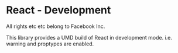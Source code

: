 # React - Development

All rights etc etc belong to Facebook Inc.

This library provides a UMD build of React in development mode. i.e. warning and proptypes are enabled.
